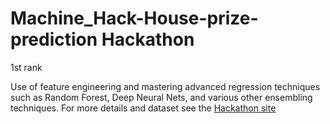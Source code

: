 # Machine_Hack-House-prize-prediction Hackathon
1st rank

Use of feature engineering and mastering advanced regression techniques such as Random Forest, Deep Neural Nets, and various other ensembling techniques.
For more details and dataset see the [Hackathon site](https://www.machinehack.com/hackathons/house_price_prediction_beat_the_benchmark/overview)
